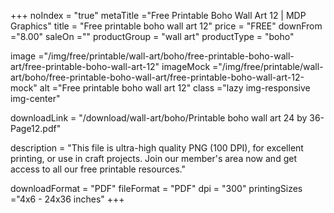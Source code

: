 +++
noIndex = "true"
metaTitle ="Free Printable Boho Wall Art 12 | MDP Graphics"
title = "Free printable boho wall art 12"
price = "FREE"
downFrom ="8.00"
saleOn =""
productGroup = "wall art"
productType = "boho"

image ="/img/free/printable/wall-art/boho/free-printable-boho-wall-art/free-printable-boho-wall-art-12"
imageMock ="/img/free/printable/wall-art/boho/free-printable-boho-wall-art/free-printable-boho-wall-art-12-mock"
alt ="Free printable boho wall art 12"
class ="lazy img-responsive img-center"

downloadLink = "/download/wall-art/boho/Printable boho wall art 24 by 36-Page12.pdf"

description = "This file is ultra-high quality PNG (100 DPI), for excellent printing, or use in craft projects. Join our member's area now and get access to all our free printable resources."

downloadFormat = "PDF"
fileFormat = "PDF"
dpi = "300"
printingSizes ="4x6 - 24x36 inches"
+++


